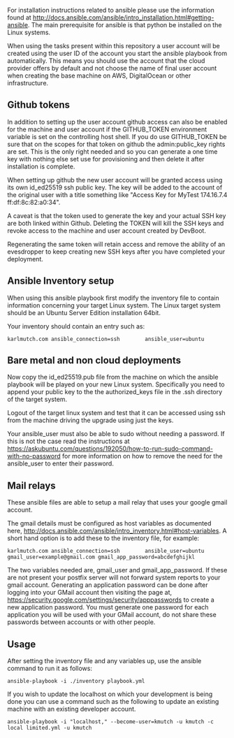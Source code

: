 For installation instructions related to ansible please use the information 
found at http://docs.ansible.com/ansible/intro_installation.html#getting-ansible.
The main prerequisite for ansible is that python be installed on the Linux systems.

When using the tasks present within this repository a user account will be created
using the user ID of the account you start the ansible playbook from automatically.
This means you should use the account that the cloud provider offers by default 
and not choose the name of final user account when creating the base machine on 
AWS, DigitalOcean or other infrastructure.

Github tokens
---
In addition to setting up the user account github access can also be enabled
for the machine and user account if the GITHUB_TOKEN environment variable is set
on the controlling host shell.  If you do use GITHUB_TOKEN be sure that on the
scopes for that token on github the admin:public_key rights are set.  This is
the only right needed and so you can generate a one time key with nothing else
set use for provisioning and then delete it after installation is complete.

When setting up github the new user account will be granted access using its own
id_ed25519 ssh public key.  The key will be added to the account of the original user
with a title something like "Access Key for MyTest 174.16.7.4 ff:df:8c:82:a0:34".

A caveat is that the token used to generate the key and your actual SSH key are 
both linked within Github.  Deleting the TOKEN will kill the SSH keys and revoke access
to the machine and user account created by DevBoot.

Regenerating the same token will retain access and remove the ability of an evesdropper 
to keep creating new SSH keys after you have completed your deployment.

Ansible Inventory setup
---

When using this ansible playbook first modify the inventory file to contain
information concerning your target Linux system. The Linux target system
should be an Ubuntu Server Edition installation 64bit.

Your inventory should contain an entry such as:

```karlmutch.com ansible_connection=ssh        ansible_user=ubuntu```

Bare metal and non cloud deployments
---

Now copy the id_ed25519.pub file from the machine on which the ansible playbook will be played
on your new Linux system. Specifically you need to append your public key to the 
the authorized_keys file in the .ssh directory of the target system.

Logout of the target linux system and test that it can be accessed using ssh from the
machine driving the upgrade using just the keys.

Your ansible_user must also be able to sudo without needing a password. If this is not the
case read the instructions at https://askubuntu.com/questions/192050/how-to-run-sudo-command-with-no-password
for more information on how to remove the need for the ansible_user to enter their password.

Mail relays
---

These ansible files are able to setup a mail relay that uses your google gmail account.

The gmail details must be configured as host variables as documented 
here, http://docs.ansible.com/ansible/intro_inventory.html#host-variables.
A short hand option is to add these to the inventory file, for example:

```karlmutch.com ansible_connection=ssh        ansible_user=ubuntu gmail_user=example@gmail.com gmail_app_password=abcdefghijkl```

The two variables needed are, gmail_user and gmail_app_password. If these are not present your 
postfix server will not forward system reports to your gmail account.  Generating an application
password can be done after logging into your GMail account then visiting the page at,
https://security.google.com/settings/security/apppasswords to create a new application password.
You must generate one password for each application you will be used with your GMail account, do
not share these passwords between accounts or with other people.

Usage
---

After setting the inventory file and any variables up, use the ansible command to run it as follows:

```ansible-playbook -i ./inventory playbook.yml```

If you wish to update the localhost on which your development is being done you can use a 
command such as the following to update an existing machine with an existing developer
account.

```ansible-playbook -i "localhost," --become-user=kmutch -u kmutch -c local limited.yml -u kmutch ```
